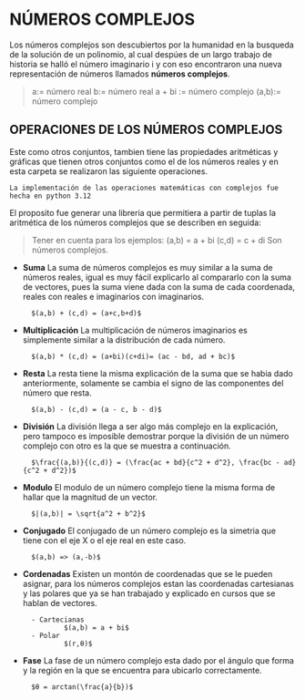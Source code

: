 # NÚMEROS COMPLEJOS

Los números complejos son descubiertos por la humanidad en la busqueda de la solución de un polinomio, al cual despúes de un largo trabajo de historia se halló el número imaginario i y con eso encontraron una nueva representación de números llamados **números complejos**.

> a:= número real
> b:= número real
> a + bi := número complejo
> (a,b):= número complejo 

## OPERACIONES DE LOS NÚMEROS COMPLEJOS

Este como otros conjuntos, tambien tiene las propiedades aritméticas y gráficas que tienen otros conjuntos como el de los números reales y en esta carpeta se realizaron las siguiente operaciones.

```
La implementación de las operaciones matemáticas con complejos fue hecha en python 3.12
```

El proposito fue generar una libreria que permitiera a partir de tuplas la aritmética de los números complejos que se describen en seguida:

> Tener en cuenta para los ejemplos:
> (a,b) = a + bi 
> (c,d) = c + di
> Son números complejos.

- **Suma**
La suma de números complejos es muy similar a la suma de números reales, igual es muy fácil explicarlo al compararlo con la suma de vectores, pues la suma viene dada con la suma de cada coordenada, reales con reales e imaginarios con imaginarios.

        $(a,b) + (c,d) = (a+c,b+d)$
- **Multiplicación**
La multiplicación de números imaginarios es simplemente similar a la distribución de cada número.

        $(a,b) * (c,d) = (a+bi)(c+di)= (ac - bd, ad + bc)$
- **Resta**
La resta tiene la misma explicación de la suma que se habia dado anteriormente, solamente se cambia el signo de las componentes del número que resta.

        $(a,b) - (c,d) = (a - c, b - d)$
- **División**
La división llega a ser algo más complejo en la explicación, pero tampoco es imposible demostrar porque la división de un número complejo con otro es la que se muestra a continuación.

        $\frac{(a,b)}{(c,d)} = (\frac{ac + bd}{c^2 + d^2}, \frac{bc - ad}{c^2 + d^2})$
- **Modulo**
El modulo de un número complejo tiene la misma forma de hallar que la magnitud de un vector.

        $|(a,b)| = \sqrt{a^2 + b^2}$
- **Conjugado**
El conjugado de un número complejo es la simetria que tiene con el eje X o el eje real en este caso.

        $(a,b) => (a,-b)$
- **Cordenadas**
Existen un montón de coordenadas que se le pueden asignar, para los números complejos estan las coordenadas cartesianas y las polares que ya se han trabajado y explicado en cursos que se hablan de vectores.

        - Cartecianas
                $(a,b) = a + bi$
        - Polar
                $(r,θ)$ 
- **Fase**
La fase de un número complejo esta dado por el ángulo que forma y la región en la que se encuentra para ubicarlo correctamente. 

        $θ = arctan(\frac{a}{b})$

